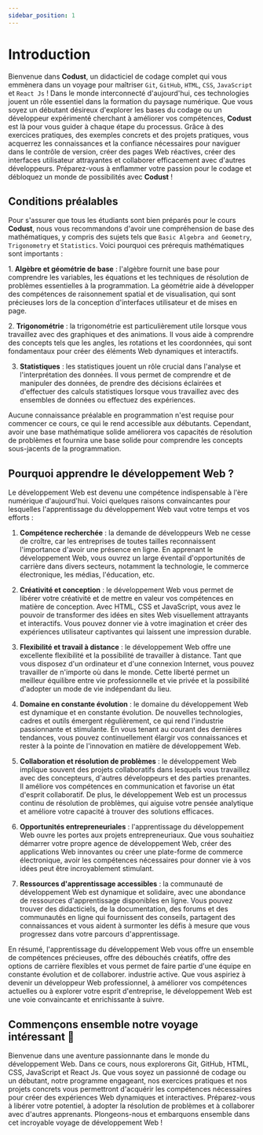 ```yaml
---
sidebar_position: 1
---
```


# Introduction

Bienvenue dans **Codust**, un didacticiel de codage complet qui vous emmènera dans un voyage pour maîtriser `Git`, `GitHub`, `HTML`, `CSS`, `JavaScript` et `React Js` ! Dans le monde interconnecté d'aujourd'hui, ces technologies jouent un rôle essentiel dans la formation du paysage numérique. Que vous soyez un débutant désireux d'explorer les bases du codage ou un développeur expérimenté cherchant à améliorer vos compétences, **Codust** est là pour vous guider à chaque étape du processus. Grâce à des exercices pratiques, des exemples concrets et des projets pratiques, vous acquerrez les connaissances et la confiance nécessaires pour naviguer dans le contrôle de version, créer des pages Web réactives, créer des interfaces utilisateur attrayantes et collaborer efficacement avec d'autres développeurs. Préparez-vous à enflammer votre passion pour le codage et débloquez un monde de possibilités avec **Codust** !

## Conditions préalables

Pour s'assurer que tous les étudiants sont bien préparés pour le cours **Codust**, nous vous recommandons d'avoir une compréhension de base des mathématiques, y compris des sujets tels que `Basic Algebra and Geometry`, `Trigonometry` et `Statistics`. Voici pourquoi ces prérequis mathématiques sont importants :

1. **Algèbre et géométrie de base** : l'algèbre fournit une base pour comprendre les variables, les équations et les techniques de résolution de problèmes essentielles à la programmation. La géométrie aide à développer des compétences de raisonnement spatial et de visualisation, qui sont précieuses lors de la conception d'interfaces utilisateur et de mises en page.

2. **Trigonométrie** : la trigonométrie est particulièrement utile lorsque vous travaillez avec des graphiques et des animations. Il vous aide à comprendre des concepts tels que les angles, les rotations et les coordonnées, qui sont fondamentaux pour créer des éléments Web dynamiques et interactifs.

3. **Statistiques** : les statistiques jouent un rôle crucial dans l'analyse et l'interprétation des données. Il vous permet de comprendre et de manipuler des données, de prendre des décisions éclairées et d'effectuer des calculs statistiques lorsque vous travaillez avec des ensembles de données ou effectuez des expériences.

Aucune connaissance préalable en programmation n'est requise pour commencer ce cours, ce qui le rend accessible aux débutants. Cependant, avoir une base mathématique solide améliorera vos capacités de résolution de problèmes et fournira une base solide pour comprendre les concepts sous-jacents de la programmation.

## Pourquoi apprendre le développement Web ?

Le développement Web est devenu une compétence indispensable à l'ère numérique d'aujourd'hui. Voici quelques raisons convaincantes pour lesquelles l'apprentissage du développement Web vaut votre temps et vos efforts :

1. **Compétence recherchée** : la demande de développeurs Web ne cesse de croître, car les entreprises de toutes tailles reconnaissent l'importance d'avoir une présence en ligne. En apprenant le développement Web, vous ouvrez un large éventail d'opportunités de carrière dans divers secteurs, notamment la technologie, le commerce électronique, les médias, l'éducation, etc.

2. **Créativité et conception** : le développement Web vous permet de libérer votre créativité et de mettre en valeur vos compétences en matière de conception. Avec HTML, CSS et JavaScript, vous avez le pouvoir de transformer des idées en sites Web visuellement attrayants et interactifs. Vous pouvez donner vie à votre imagination et créer des expériences utilisateur captivantes qui laissent une impression durable.

3. **Flexibilité et travail à distance** : le développement Web offre une excellente flexibilité et la possibilité de travailler à distance. Tant que vous disposez d'un ordinateur et d'une connexion Internet, vous pouvez travailler de n'importe où dans le monde. Cette liberté permet un meilleur équilibre entre vie professionnelle et vie privée et la possibilité d'adopter un mode de vie indépendant du lieu.

4. **Domaine en constante évolution** : le domaine du développement Web est dynamique et en constante évolution. De nouvelles technologies, cadres et outils émergent régulièrement, ce qui rend l'industrie passionnante et stimulante. En vous tenant au courant des dernières tendances, vous pouvez continuellement élargir vos connaissances et rester à la pointe de l'innovation en matière de développement Web.

5. **Collaboration et résolution de problèmes** : le développement Web implique souvent des projets collaboratifs dans lesquels vous travaillez avec des concepteurs, d'autres développeurs et des parties prenantes. Il améliore vos compétences en communication et favorise un état d'esprit collaboratif. De plus, le développement Web est un processus continu de résolution de problèmes, qui aiguise votre pensée analytique et améliore votre capacité à trouver des solutions efficaces.

6. **Opportunités entrepreneuriales** : l'apprentissage du développement Web ouvre les portes aux projets entrepreneuriaux. Que vous souhaitiez démarrer votre propre agence de développement Web, créer des applications Web innovantes ou créer une plate-forme de commerce électronique, avoir les compétences nécessaires pour donner vie à vos idées peut être incroyablement stimulant.

7. **Ressources d'apprentissage accessibles** : la communauté de développement Web est dynamique et solidaire, avec une abondance de ressources d'apprentissage disponibles en ligne. Vous pouvez trouver des didacticiels, de la documentation, des forums et des communautés en ligne qui fournissent des conseils, partagent des connaissances et vous aident à surmonter les défis à mesure que vous progressez dans votre parcours d'apprentissage.

En résumé, l'apprentissage du développement Web vous offre un ensemble de compétences précieuses, offre des débouchés créatifs, offre des options de carrière flexibles et vous permet de faire partie d'une équipe en constante évolution et de collaborer.
industrie active. Que vous aspiriez à devenir un développeur Web professionnel, à améliorer vos compétences actuelles ou à explorer votre esprit d'entreprise, le développement Web est une voie convaincante et enrichissante à suivre.

## Commençons ensemble notre voyage intéressant 🎉

Bienvenue dans une aventure passionnante dans le monde du développement Web. Dans ce cours, nous explorerons Git, GitHub, HTML, CSS, JavaScript et React Js. Que vous soyez un passionné de codage ou un débutant, notre programme engageant, nos exercices pratiques et nos projets concrets vous permettront d'acquérir les compétences nécessaires pour créer des expériences Web dynamiques et interactives. Préparez-vous à libérer votre potentiel, à adopter la résolution de problèmes et à collaborer avec d'autres apprenants. Plongeons-nous et embarquons ensemble dans cet incroyable voyage de développement Web !
